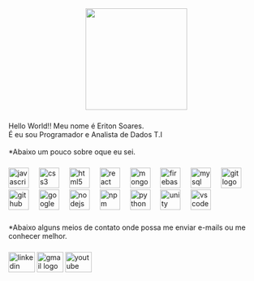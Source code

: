 <div align="center">
  <img height="200" src="https://media.giphy.com/media/zXmbOaTpbY6mA/giphy.gif?cid=ecf05e47tn305o8f38eiwrkhfcyyfz2ylvuh4iym5qa4n6dx&ep=v1_gifs_search&rid=giphy.gif&ct=g"  />
</div>

###

<p align="left">Hello World!! Meu nome é Eriton Soares.<br>É eu sou Programador e Analista de Dados T.I<br><br>*Abaixo um pouco sobre oque eu sei.</p>

###

<div align="left">
  <img src="https://cdn.jsdelivr.net/gh/devicons/devicon/icons/javascript/javascript-original.svg" height="40" alt="javascript logo"  />
  <img width="12" />
  <img src="https://cdn.jsdelivr.net/gh/devicons/devicon/icons/css3/css3-original.svg" height="40" alt="css3 logo"  />
  <img width="12" />
  <img src="https://cdn.jsdelivr.net/gh/devicons/devicon/icons/html5/html5-original.svg" height="40" alt="html5 logo"  />
  <img width="12" />
  <img src="https://cdn.jsdelivr.net/gh/devicons/devicon/icons/react/react-original.svg" height="40" alt="react logo"  />
  <img width="12" />
  <img src="https://cdn.jsdelivr.net/gh/devicons/devicon/icons/mongodb/mongodb-original.svg" height="40" alt="mongodb logo"  />
  <img width="12" />
  <img src="https://cdn.jsdelivr.net/gh/devicons/devicon/icons/firebase/firebase-plain.svg" height="40" alt="firebase logo"  />
  <img width="12" />
  <img src="https://cdn.jsdelivr.net/gh/devicons/devicon/icons/mysql/mysql-original.svg" height="40" alt="mysql logo"  />
  <img width="12" />
  <img src="https://cdn.jsdelivr.net/gh/devicons/devicon/icons/git/git-original.svg" height="40" alt="git logo"  />
  <img width="12" />
  <img src="https://cdn.jsdelivr.net/gh/devicons/devicon/icons/github/github-original.svg" height="40" alt="github logo"  />
  <img width="12" />
  <img src="https://cdn.jsdelivr.net/gh/devicons/devicon/icons/google/google-original.svg" height="40" alt="google logo"  />
  <img width="12" />
  <img src="https://cdn.jsdelivr.net/gh/devicons/devicon/icons/nodejs/nodejs-original.svg" height="40" alt="nodejs logo"  />
  <img width="12" />
  <img src="https://cdn.jsdelivr.net/gh/devicons/devicon/icons/npm/npm-original-wordmark.svg" height="40" alt="npm logo"  />
  <img width="12" />
  <img src="https://cdn.jsdelivr.net/gh/devicons/devicon/icons/python/python-original.svg" height="40" alt="python logo"  />
  <img width="12" />
  <img src="https://cdn.jsdelivr.net/gh/devicons/devicon/icons/unity/unity-original.svg" height="40" alt="unity logo"  />
  <img width="12" />
  <img src="https://cdn.jsdelivr.net/gh/devicons/devicon/icons/vscode/vscode-original.svg" height="40" alt="vscode logo"  />
</div>

###

<p align="left">*Abaixo alguns meios de contato onde  possa me enviar e-mails ou me conhecer melhor.</p>

###

<div align="left">
  <img src="www.linkedin.com/in/ériton-soares-b42404250" width="52" height="40" alt="linkedin logo"  />
  <img src="https://mail.google.com/mail/u/0/#chats?compose=CllgCJlGVVxMzShTVNMnHDrQqDmTXVbhGbnRvbKrHkjvpjsdCPFMlFrTmWfqdTcwrhhQgrRmTdB" width="52" height="40" alt="gmail logo"  />
  <img src="www.youtube.com/@ErinJr777" width="52" height="40" alt="youtube logo"  />
</div>



